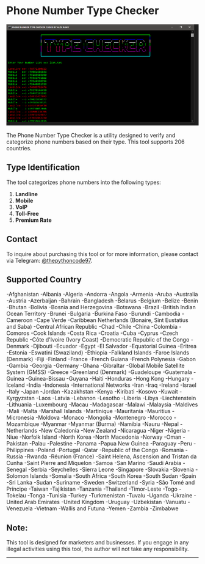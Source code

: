 # Phone Number Type Checker

![image](https://raw.githubusercontent.com/alexrony21/Number-Type-Checker/refs/heads/main/Phone_Number_Type_Checker.png)

The Phone Number Type Checker is a utility designed to verify and categorize phone numbers based on their type. This tool supports 206 countries.

## Type Identification

The tool categorizes phone numbers into the following types:

1. **Landline**
2. **Mobile**
3. **VoIP**
4. **Toll-Free**
5. **Premium Rate**

## Contact

To inquire about purchasing this tool or for more information, please contact via Telegram: [@thepythoncode97]([https://t.me/alexrony21](https://t.me/thepythoncode97)).

## Supported Country
-Afghanistan
-Albania
-Algeria
-Andorra
-Angola
-Armenia
-Aruba
-Australia
-Austria
-Azerbaijan
-Bahrain
-Bangladesh
-Belarus
-Belgium
-Belize
-Benin
-Bhutan
-Bolivia
-Bosnia and Herzegovina
-Botswana
-Brazil
-British Indian Ocean Territory
-Brunei
-Bulgaria
-Burkina Faso
-Burundi
-Cambodia
-Cameroon
-Cape Verde
-Caribbean Netherlands (Bonaire, Sint Eustatius and Saba)
-Central African Republic
-Chad
-Chile
-China
-Colombia
-Comoros
-Cook Islands
-Costa Rica
-Croatia
-Cuba
-Cyprus
-Czech Republic
-Côte d'Ivoire (Ivory Coast)
-Democratic Republic of the Congo
-Denmark
-Djibouti
-Ecuador
-Egypt
-El Salvador
-Equatorial Guinea
-Eritrea
-Estonia
-Eswatini (Swaziland)
-Ethiopia
-Falkland Islands
-Faroe Islands (Denmark)
-Fiji
-Finland
-France
-French Guiana
-French Polynesia
-Gabon
-Gambia
-Georgia
-Germany
-Ghana
-Gibraltar
-Global Mobile Satellite System (GMSS)
-Greece
-Greenland (Denmark)
-Guadeloupe
-Guatemala
-Guinea
-Guinea-Bissau
-Guyana
-Haiti
-Honduras
-Hong Kong
-Hungary
-Iceland
-India
-Indonesia
-International Networks
-Iran
-Iraq
-Ireland
-Israel
-Italy
-Japan
-Jordan
-Kazakhstan
-Kenya
-Kiribati
-Kosovo
-Kuwait
-Kyrgyzstan
-Laos
-Latvia
-Lebanon
-Lesotho
-Liberia
-Libya
-Liechtenstein
-Lithuania
-Luxembourg
-Macau
-Madagascar
-Malawi
-Malaysia
-Maldives
-Mali
-Malta
-Marshall Islands
-Martinique
-Mauritania
-Mauritius
-Micronesia
-Moldova
-Monaco
-Mongolia
-Montenegro
-Morocco
-Mozambique
-Myanmar
-Myanmar (Burma)
-Namibia
-Nauru
-Nepal
-Netherlands
-New Caledonia
-New Zealand
-Nicaragua
-Niger
-Nigeria
-Niue
-Norfolk Island
-North Korea
-North Macedonia
-Norway
-Oman
-Pakistan
-Palau
-Palestine
-Panama
-Papua New Guinea
-Paraguay
-Peru
-Philippines
-Poland
-Portugal
-Qatar
-Republic of the Congo
-Romania
-Russia
-Rwanda
-Réunion (France)
-Saint Helena, Ascension and Tristan da Cunha
-Saint Pierre and Miquelon
-Samoa
-San Marino
-Saudi Arabia
-Senegal
-Serbia
-Seychelles
-Sierra Leone
-Singapore
-Slovakia
-Slovenia
-Solomon Islands
-Somalia
-South Africa
-South Korea
-South Sudan
-Spain
-Sri Lanka
-Sudan
-Suriname
-Sweden
-Switzerland
-Syria
-São Tomé and Príncipe
-Taiwan
-Tajikistan
-Tanzania
-Thailand
-Timor-Leste
-Togo
-Tokelau
-Tonga
-Tunisia
-Turkey
-Turkmenistan
-Tuvalu
-Uganda
-Ukraine
-United Arab Emirates
-United Kingdom
-Uruguay
-Uzbekistan
-Vanuatu
-Venezuela
-Vietnam
-Wallis and Futuna
-Yemen
-Zambia
-Zimbabwe

## Note:
This tool is designed for marketers and businesses. If you engage in any illegal activities using this tool, the author will not take any responsibility.

---
